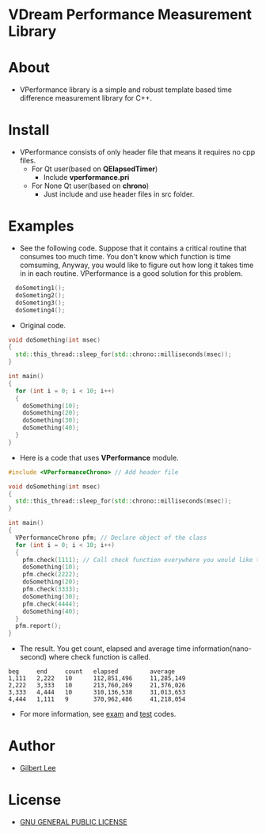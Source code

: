 VDream Performance Measurement Library
======================================

# About
* VPerformance library is a simple and robust template based time difference measurement library for C++.

# Install
* VPerformance consists of only header file that means it requires no cpp files.
    * For Qt user(based on **QElapsedTimer**)
      * Include **vperformance.pri**
    * For None Qt user(based on **chrono**)
      * Just include and use header files in src folder.

# Examples
* See the following code. Suppose that it contains a critical routine that consumes too much time. You don't know which function is time comsuming, Anyway, you would like to figure out how long it takes time in in each routine. VPerformance is a good solution for this problem.

```cpp
  doSometing1();
  doSometing2();
  doSometing3();
  doSometing4();
```

* Original code.

```cpp
void doSomething(int msec)
{
  std::this_thread::sleep_for(std::chrono::milliseconds(msec));
}

int main()
{
  for (int i = 0; i < 10; i++)
  {
    doSomething(10);
    doSomething(20);
    doSomething(30);
    doSomething(40);
  }
}
```

* Here is a code that uses **VPerformance** module.

```cpp
#include <VPerformanceChrono> // Add header file

void doSomething(int msec)
{
  std::this_thread::sleep_for(std::chrono::milliseconds(msec));
}

int main()
{
  VPerformanceChrono pfm; // Declare object of the class
  for (int i = 0; i < 10; i++)
  {
    pfm.check(1111); // Call check function everywhere you would like to check time consuming job
    doSomething(10);
    pfm.check(2222);
    doSomething(20);
    pfm.check(3333);
    doSomething(30);
    pfm.check(4444);
    doSomething(40);
  }
  pfm.report();
}
```

* The result. You get count, elapsed and average time information(nano-second) where check function is called.
  
```
beg     end     count   elapsed         average
1,111   2,222   10      112,851,496     11,285,149
2,222   3,333   10      213,760,269     21,376,026
3,333   4,444   10      310,136,538     31,013,653
4,444   1,111   9       370,962,486     41,218,054
```

* For more information, see [exam](app/exam/) and [test](app/test/) codes.

# Author
* [Gilbert Lee](http://www.gilgil.net)

# License
* [GNU GENERAL PUBLIC LICENSE](http://www.gnu.org/copyleft/gpl.html)
